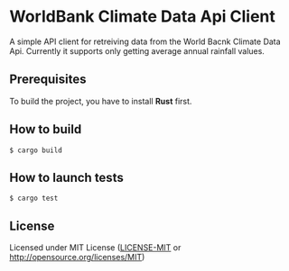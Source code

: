 # WorldBank Climate Data Api Client
A simple API client for retreiving data from the World Bacnk Climate Data Api.
Currently it supports only getting average annual rainfall values.

## Prerequisites
To build the project, you have to install **Rust** first.

## How to build
`$ cargo build`

## How to launch tests
`$ cargo test`

## License

Licensed under MIT License ([LICENSE-MIT](LICENSE-MIT) or http://opensource.org/licenses/MIT)